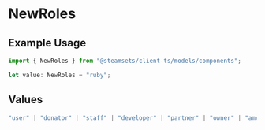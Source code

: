 # NewRoles

## Example Usage

```typescript
import { NewRoles } from "@steamsets/client-ts/models/components";

let value: NewRoles = "ruby";
```

## Values

```typescript
"user" | "donator" | "staff" | "developer" | "partner" | "owner" | "amethyst" | "amber" | "emerald" | "sapphire" | "ruby" | "diamond" | "contributor" | "early_supporter" | "beta" | "translator" | "top_100" | "badge_scout"
```